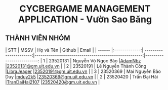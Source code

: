 <!-- Title -->
<h1 align="center"><b>CYCBERGAME MANAGEMENT APPLICATION - Vườn Sao Băng</b></h1>

## THÀNH VIÊN NHÓM
<a name="thanhvien"></a>
| STT    | MSSV          | Họ và Tên              | Github                                               | Email                   |
| ------ |:-------------:| ----------------------:|-----------------------------------------------------:|-------------------------:
| 1      | 23520131      | Nguyễn Võ Ngọc Bảo     |[AdamNbz](https://github.com/AdamNbz)                 |23520131@gm.uit.edu.vn   |
| 2      | 23520191      | Lê Nguyễn Thành Công   |[LibraJeager](https://github.com/LibraJeager)         |23520191@gm.uit.edu.vn   |
| 3      | 23520369      | Mai Nguyễn Bảo Duy     |[mduy2k5](https://github.com/mduy2k5)                 |23520369@gm.uit.edu.vn   |
| 2      | 23520420      | Trần Đại Hải           |[TranDaiHai2107](https://github.com/TranDaiHai2107)   |23520420@gm.uit.edu.vn   |

